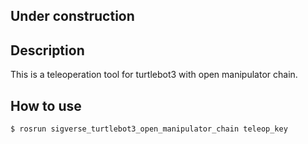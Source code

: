 ## Under construction

## Description

This is a teleoperation tool for turtlebot3 with open manipulator chain.

## How to use

```bash:
$ rosrun sigverse_turtlebot3_open_manipulator_chain teleop_key
```


